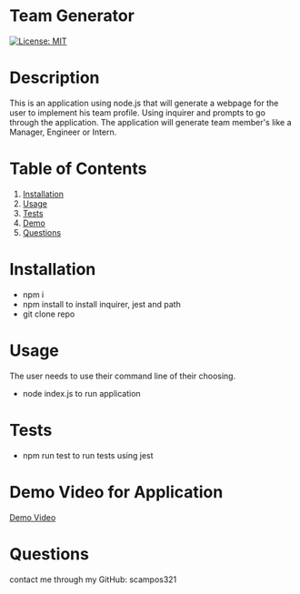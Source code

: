 # Team Generator
[![License: MIT](https://img.shields.io/badge/License-MIT-yellow.svg)](https://opensource.org/licenses/MIT)
# Description

This is an application using node.js that will generate a webpage for the user to implement his team profile. Using inquirer and prompts to go through the application. The application will generate team member's like a Manager, Engineer or Intern.

# Table of Contents 

1. [Installation](#installation)
2. [Usage](#usage)
3. [Tests](#tests)
4. [Demo](#DemoVideoForApplication)
5. [Questions](#Questions)

# Installation
* npm i
* npm install to install inquirer, jest and path
* git clone repo

# Usage 

The user needs to use their command line of their choosing. 

* node index.js to run application

# Tests

* npm run test to run tests using jest

# Demo Video for Application

[Demo Video](https://user-images.githubusercontent.com/85428896/132079505-87f68002-8040-4625-b00b-fabc5543f5cb.mp4)

# Questions 
contact me through my GitHub: scampos321